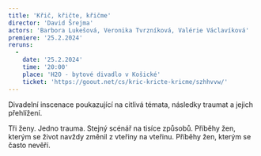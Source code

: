 ```yaml
---
title: 'Křič, křičte, křičme'
director: 'David Šrejma'
actors: 'Barbora Lukešová, Veronika Tvrzníková, Valérie Václavíková'
premiere: '25.2.2024'
reruns:
  -  
    date: '25.2.2024'
    time: '20:00'
    place: 'H2O - bytové divadlo v Košické'
    ticket: 'https://goout.net/cs/kric-kricte-kricme/szhhvvw/'
---
```

Divadelní inscenace poukazující na citlivá témata, následky traumat a jejich přehlížení.


Tři ženy. Jedno trauma. Stejný scénář na tisíce způsobů. Příběhy žen, kterým se život navždy změnil z vteřiny na vteřinu. Příběhy žen, kterým se často nevěří.
